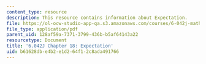 ```yaml
---
content_type: resource
description: This resource contains information about Expectation.
file: https://ol-ocw-studio-app-qa.s3.amazonaws.com/courses/6-042j-mathematics-for-computer-science-fall-2010/b61628dbe4b2e1d264f12c8ada491766_MIT6_042JF10_chap18.pdf
file_type: application/pdf
parent_uid: 128af59a-7371-3799-436b-b5af64143a22
resourcetype: Document
title: '6.042J Chapter 18: Expectation'
uid: b61628db-e4b2-e1d2-64f1-2c8ada491766
---
```

